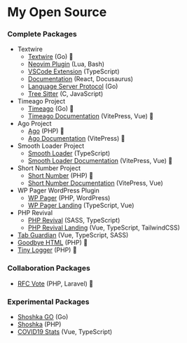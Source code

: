 # My Open Source

### Complete Packages
- Textwire
  - [Textwire](https://github.com/textwire/textwire) (Go) 🐳
  - [Neovim Plugin](https://github.com/textwire/textwire.nvim) (Lua, Bash)
  - [VSCode Extension](https://github.com/textwire/vscode-textwire) (TypeScript)
  - [Documentation](https://github.com/textwire/textwire.github.io) (React, Docusaurus)
  - [Language Server Protocol](https://github.com/textwire/lsp) (Go)
  - [Tree Sitter](https://github.com/textwire/tree-sitter-textwire) (C, JavaScript)
- Timeago Project
  - [Timeago](https://github.com/SerhiiCho/timeago) (Go) 🐳
  - [Timeago Documentation](https://github.com/time-ago/time-ago.github.io) (VitePress, Vue) 🐳
- Ago Project
  - [Ago](https://github.com/php-ago/ago) (PHP) 🐳
  - [Ago Documentation](https://github.com/php-ago/php-ago.github.io) (VitePress) 🐳
- Smooth Loader Project
  - [Smooth Loader](https://github.com/smooth-loader/smooth-loader) (TypeScript)
  - [Smooth Loader Documentation](https://github.com/smooth-loader/smooth-loader.github.io) (VitePress, Vue) 🐳
- Short Number Project
  - [Short Number](https://github.com/short-number/short-number) (PHP) 🐳
  - [Short Number Documentation](https://github.com/short-number/short-number.github.io) (VitePress, Vue)
- WP Pager WordPress Plugin
  - [WP Pager](https://github.com/wp-pager/wp-pager) (PHP, WordPress)
  - [WP Pager Landing](https://github.com/wp-pager/wp-pager.github.io) (TypeScript, Vue)
- PHP Revival
  - [PHP Revival](https://github.com/php-revival/php-revival) (SASS, TypeScript)
  - [PHP Revival Landing](https://github.com/php-revival/php-revival.github.io) (Vue, TypeScript, TailwindCSS)
- [Tab Guardian](https://github.com/tab-guardian/tab-guardian) (Vue, TypeScript, SASS)
- [Goodbye HTML](https://github.com/goodbye-html/goodbye-html) (PHP) 🐳
- [Tiny Logger](https://github.com/tiny-logger/tiny-logger) (PHP) 🐳

### Collaboration Packages
- [RFC Vote](https://github.com/brendt/rfc-vote) (PHP, Laravel) 🐳

### Experimental Packages
- [Shoshka GO](https://github.com/SerhiiCho/shoshka-go) (Go)
- [Shoshka](https://github.com/SerhiiCho/shoshka) (PHP)
- [COVID19 Stats](https://github.com/SerhiiCho/covid19-stats) (Vue, TypeScript)
